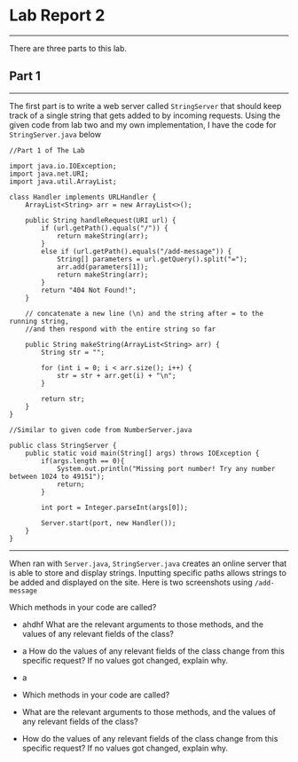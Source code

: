 # **Lab Report 2**
---
There are three parts to this lab.
## Part 1
---
The first part is to write a web server called `StringServer` that should keep track of a single string that gets added to by incoming requests.
Using the given code from lab two and my own implementation, I have the code for `StringServer.java` below

```
//Part 1 of The Lab 

import java.io.IOException;
import java.net.URI;
import java.util.ArrayList;

class Handler implements URLHandler {
    ArrayList<String> arr = new ArrayList<>();
    
    public String handleRequest(URI url) {
        if (url.getPath().equals("/")) {
            return makeString(arr);
        }
        else if (url.getPath().equals("/add-message")) {
            String[] parameters = url.getQuery().split("=");
            arr.add(parameters[1]);
            return makeString(arr);
        }
        return "404 Not Found!";
    }

    // concatenate a new line (\n) and the string after = to the running string, 
    //and then respond with the entire string so far

    public String makeString(ArrayList<String> arr) {
        String str = "";

        for (int i = 0; i < arr.size(); i++) {
            str = str + arr.get(i) + "\n";
        }

        return str;
    }
}

//Similar to given code from NumberServer.java

public class StringServer {
    public static void main(String[] args) throws IOException {
        if(args.length == 0){
            System.out.println("Missing port number! Try any number between 1024 to 49151");
            return;
        }

        int port = Integer.parseInt(args[0]);

        Server.start(port, new Handler());
    }
}
```
---
When ran with `Server.java`, `StringServer.java` creates an online server that is able to store and display strings. 
Inputting specific paths allows strings to be added and displayed on the site.
Here is two screenshots using `/add-message`

Which methods in your code are called?
- ahdhf
What are the relevant arguments to those methods, and the values of any relevant fields of the class?
- a
How do the values of any relevant fields of the class change from this specific request? If no values got changed, explain why.
- a

- Which methods in your code are called?
- What are the relevant arguments to those methods, and the values of any relevant fields of the class?
- How do the values of any relevant fields of the class change from this specific request? If no values got changed, explain why.



